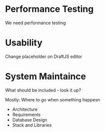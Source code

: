 # Performance Testing 
We need performance testing 


# Usability 
Change placeholder on DraftJS editor


# System Maintaince
What should be included - look it up? 


Mostly: Where to go when something happesn
- Architecture
- Requirements
- Database Design
- Stack and Libraries 
